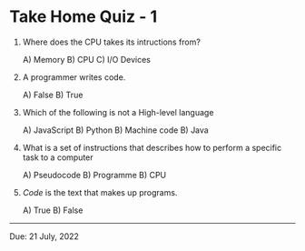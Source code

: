 # Take Home Quiz - 1

1. Where does the CPU takes its intructions from?

   A) Memory        B) CPU         C) I/O Devices 

2. A programmer writes code.

   A) False        B) True

3. Which of the following is not a High-level language

   A) JavaScript        B) Python		B) Machine code		B) Java

4. What is a set of instructions that describes how to perform a specific task to a computer

   A) Pseudocode        B) Programme		B) CPU

5. *Code* is the text that makes up programs.

   A) True        B) False

---

Due: 21 July, 2022
